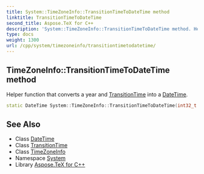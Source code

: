 ```yaml
---
title: System::TimeZoneInfo::TransitionTimeToDateTime method
linktitle: TransitionTimeToDateTime
second_title: Aspose.TeX for C++
description: 'System::TimeZoneInfo::TransitionTimeToDateTime method. Helper function that converts a year and TransitionTime into a DateTime in C++.'
type: docs
weight: 1300
url: /cpp/system/timezoneinfo/transitiontimetodatetime/
---
```

## TimeZoneInfo::TransitionTimeToDateTime method


Helper function that converts a year and [TransitionTime](../transitiontime/) into a [DateTime](../../datetime/).

```cpp
static DateTime System::TimeZoneInfo::TransitionTimeToDateTime(int32_t year, const TransitionTime &transitionTime)
```

## See Also

* Class [DateTime](../../datetime/)
* Class [TransitionTime](../transitiontime/)
* Class [TimeZoneInfo](../)
* Namespace [System](../../)
* Library [Aspose.TeX for C++](../../../)
